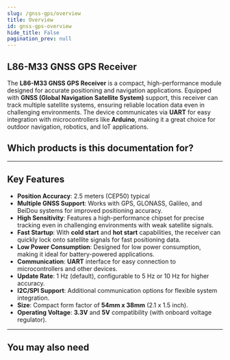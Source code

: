 ```yaml
---
slug: /gnss-gps/overview
title: Overview
id: gnss-gps-overview 
hide_title: False
pagination_prev: null
---
```


## L86-M33 GNSS GPS Receiver

The **L86-M33 GNSS GPS Receiver** is a compact, high-performance module designed for accurate positioning and navigation applications. Equipped with **GNSS (Global Navigation Satellite System)** support, this receiver can track multiple satellite systems, ensuring reliable location data even in challenging environments. The device communicates via **UART** for easy integration with microcontrollers like **Arduino**, making it a great choice for outdoor navigation, robotics, and IoT applications.

<CenteredImage src="/img/gnss-gps/333201.jpg" alt="gnss-gps" caption="GNSS GPS L86-M33"/>

## Which products is this documentation for?

<QuickLink 
  title="GNSS GPS L86-M33" 
  description="333201"
  url="https://soldered.com/product/gnss-gps-receiver-l86-m33/"
  image="/img/gnss-gps/333201.jpg" 
/>

<QuickLink 
  title="GNSS GPS L86-M33 with easyC" 
  description="333213"
  url="https://soldered.com/product/gnss-gps-l86-m33-breakout-with-easyc/"
  image="/img/gnss-gps/333213.jpg" 
/>

---

## Key Features

- **Position Accuracy**: 2.5 meters (CEP50) typical
- **Multiple GNSS Support**: Works with GPS, GLONASS, Galileo, and BeiDou systems for improved positioning accuracy.
- **High Sensitivity**: Features a high-performance chipset for precise tracking even in challenging environments with weak satellite signals.
- **Fast Startup**: With **cold start** and **hot start** capabilities, the receiver can quickly lock onto satellite signals for fast positioning data.
- **Low Power Consumption**: Designed for low power consumption, making it ideal for battery-powered applications.
- **Communication**: **UART** interface for easy connection to microcontrollers and other devices.
- **Update Rate**: 1 Hz (default), configurable to 5 Hz or 10 Hz for higher accuracy.
- **I2C/SPI Support**: Additional communication options for flexible system integration.
- **Size**: Compact form factor of **54mm x 38mm** (2.1 x 1.5 inch).
- **Operating Voltage**: **3.3V** and **5V** compatibility (with onboard voltage regulator).

---

## You may also need

<QuickLink 
  title="Qwiic cable" 
  description="Qwiic (formerly easyC) compatible cables with connectors on both ends, available in various lengths."
  url="https://soldered.com/product/easyc-cable/"
  image="/img/333311.webp" 
/>  